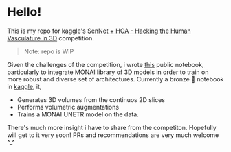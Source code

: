 # Hello!

This is my repo for kaggle's [SenNet + HOA - Hacking the Human Vasculature in 3D](https://www.kaggle.com/competitions/blood-vessel-segmentation) competition.

> Note: repo is WIP

Given the challenges of the competition, i wrote [this](sennet-hoa-3d-training-monai-pytorch.ipynb) public notebook, particularly to integrate MONAI library of 3D models in order to train on more robust and diverse set of architectures. Currently a bronze 🥉 notebook in [kaggle](https://www.kaggle.com/code/tahseenislamsajon/sennet-hoa-3d-training-monai-pytorch), it,

- Generates 3D volumes from the continuos 2D slices
- Performs volumetric augmentations
- Trains a MONAI UNETR model on the data.

There's much more insight i have to share from the competiton. Hopefully will get to it very soon! PRs and recommendations are very much welcome ^\_^
